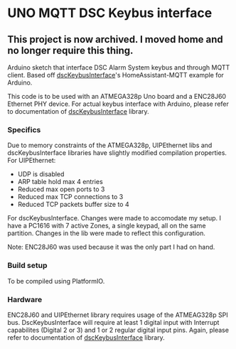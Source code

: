 # UNO MQTT DSC Keybus interface #

## This project is now archived. I moved home and no longer require this thing.

Arduino sketch that interface DSC Alarm System keybus and through MQTT client.
Based off [dscKeybusInterface](https://github.com/taligentx/dscKeybusInterface)'s HomeAssistant-MQTT example for Arduino.

This code is to be used with an ATMEGA328p Uno board and a ENC28J60 Ethernet PHY device.
For actual keybus interface with Arduino, please refer to documentation of [dscKeybusInterface](https://github.com/taligentx/dscKeybusInterface) library.



### Specifics ###

Due to memory constraints of the ATMEGA328p, UIPEthernet libs and dscKeybusInterface libraries have slightly modified compilation properties.
For UIPEthernet:

* UDP is disabled
* ARP table hold max 4 entries
* Reduced max open ports to 3
* Reduced max TCP connections to 3
* Reduced TCP packets buffer size to 4
	


For dscKeybusInterface. Changes were made to accomodate my setup. I have a PC1616 with 7 active Zones, a single keypad, all on the same partition.
Changes in the lib were made to reflect this configuration.



Note: ENC28J60 was used because it was the only part I had on hand.



### Build setup ###

To be compiled using PlatformIO.

### Hardware ###

ENC28J60 and UIPEthernet library requires usage of the ATMEAG328p SPI bus.
DscKeybusInterface will require at least 1 digital input with Interrupt capabilites (Digital 2 or 3) and 1 or 2 regular digital input pins. 
Again, please refer to documentation of [dscKeybusInterface](https://github.com/taligentx/dscKeybusInterface) library.
